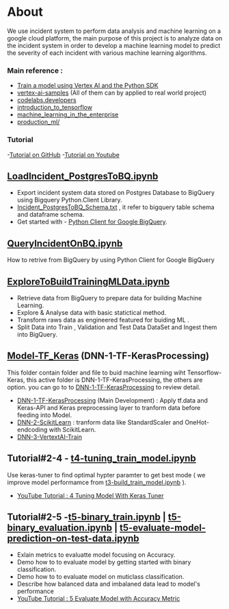 # About
We use incident system to perform data analysis and machine learning on a google cloud platform, the main purpose of this project is to analyze data on the incident system in order to develop a machine learning model to predict the severity of each incident with various machine learning algorithms.

### Main reference : 
- [Train a model using Vertex AI and the Python SDK](https://cloud.google.com/vertex-ai/docs/tutorials/tabular-bq-prediction)
- [vertex-ai-samples](https://github.com/GoogleCloudPlatform/vertex-ai-samples/tree/main/notebooks/official) (All of them can by applied to real world project)
- [codelabs.developers](https://codelabs.developers.google.com/)
- [introduction_to_tensorflow](https://github.com/GoogleCloudPlatform/training-data-analyst/tree/master/courses/machine_learning/deepdive2/introduction_to_tensorflow)
- [machine_learning_in_the_enterprise](https://github.com/GoogleCloudPlatform/training-data-analyst/tree/master/courses/machine_learning/deepdive2/machine_learning_in_the_enterprise/solutions)
- [production_ml/](https://github.com/GoogleCloudPlatform/training-data-analyst/tree/master/courses/machine_learning/deepdive2/production_ml/solutions)

### Tutorial
-[Tutorial on GitHub](https://github.com/technqvi/MyYoutube-Demo/tree/main/google_data_ai)
-[Tutorial on Youtube](https://www.youtube.com/playlist?list=PLIxgtZc_tZWNWPTeGPR5FGj_glwAOuoS7)



## [LoadIncident_PostgresToBQ.ipynb](https://github.com/technqvi/SMart-AI/blob/main/LoadIncident_PostgresToBQ.ipynb)
- Export incident system data stored on Postgres Database to BigQuery using Bigquery Python.Client Library.
- [Incident_PostgresToBQ_Schema.txt](https://github.com/technqvi/SMart-AI/blob/main/Incident_PostgresToBQ_Schema.txt)  , it refer to bigquery table schema and dataframe schema.
- Get started with - [Python Client for Google BigQuery](https://cloud.google.com/python/docs/reference/bigquery/latest).

## [QueryIncidentOnBQ.ipynb](https://github.com/technqvi/SMart-AI/blob/main/QueryIncidentOnBQ.ipynb)
How to retrive from BigQuery by using Python Client for Google BigQuery


## [ExploreToBuildTrainingMLData.ipynb](https://github.com/technqvi/SMart-AI/blob/main/ExploreToBuildTrainingMLData.ipynb)
- Retrieve data from BigQuery to prepare data for building Machine Learning.
- Explore & Analyse data with basic statictical method.
- Transform raws data as engineered featured for buiding ML .
- Split Data into Train , Validation and Test Data DataSet and  Ingest them into BigQuery.


## [Model-TF_Keras](https://github.com/technqvi/SMart-AI/tree/main/Model-TF_Keras) (DNN-1-TF-KerasProcessing)
This folder contain folder and file to buid machine learning wiht Tensorflow-Keras, this active folder is DNN-1-TF-KerasProcessing, the others are option. you can go to to  [DNN-1-TF-KerasProcessing](https://github.com/technqvi/SMart-AI/tree/main/Model-TF_Keras/DNN-1-TF-KerasProcessing) to review detail.

- [DNN-1-TF-KerasProcessing](https://github.com/technqvi/SMart-AI/tree/main/Model-TF_Keras/DNN-1-TF-KerasProcessing) (Main Development) : Apply tf.data and  Keras-API and Keras preprocessing layer to tranform data before feeding into  Model. 
- [DNN-2-ScikitLearn](https://github.com/technqvi/SMart-AI/tree/main/Model-TF_Keras/DNN-2-ScikitLearn)  : tranform data like StandardScaler and OneHot-endcoding with  ScikitLearn.
- [DNN-3-VertextAI-Train](https://github.com/technqvi/SMart-AI/tree/main/Model-TF_Keras/DNN-3-VertextAI-Train)


## Tutorial#2-4 - [t4-tuning_train_model.ipynb](https://github.com/technqvi/MyYoutube-Demo/blob/main/google_data_ai/t4-tuning_train_model.ipynb )
Use keras-tuner to find optimal hypter paramter to get best mode ( we improve model performamce from [t3-build_train_model.ipynb](https://github.com/technqvi/MyYoutube-Demo/blob/main/google_data_ai/t3-build_train_model.ipynb) ).
- [YouTube Tutorial : 4 Tuning Model With Keras Tuner](https://www.youtube.com/watch?v=uDwrhbMMPxw)


## Tutorial#2-5 -[t5-binary_train.ipynb](https://github.com/technqvi/MyYoutube-Demo/blob/main/google_data_ai/t5-binary_train.ipynb) | [t5-binary_evaluation.ipynb](https://github.com/technqvi/MyYoutube-Demo/blob/main/google_data_ai/t5-binary_evaluation.ipynb) | [t5-evaluate-model-prediction-on-test-data.ipynb](https://github.com/technqvi/MyYoutube-Demo/blob/main/google_data_ai/t5-evaluate-model-prediction-on-test-data.ipynb)
- Exlain metrics to evaluatte model focusing on Accuracy.
- Demo how to to evaluate model by getting started with binary classification.
- Demo how to to evaluate model on muticlass classification.
- Describe how balanced data and imbalaned data lead to model's performance
- [YouTube Tutorial : 5 Evaluate Model with Accuracy Metric](https://www.youtube.com/watch?v=itfTFz4e7tg)